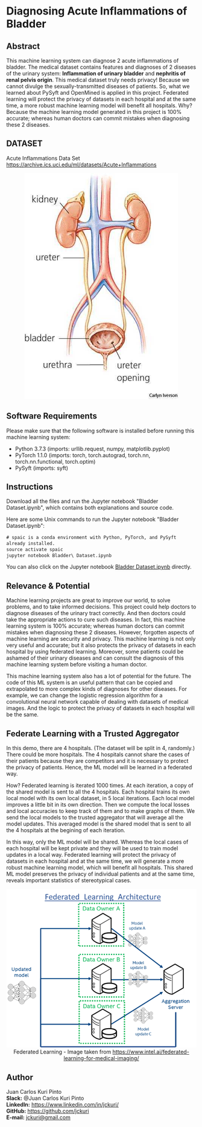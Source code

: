 # Diagnosing Acute Inflammations of Bladder

## Abstract
This machine learning system can diagnose 2 acute inflammations of bladder. The medical dataset contains features and diagnoses of 2 diseases of the urinary system: **Inflammation of urinary bladder** and **nephritis of renal pelvis origin**. This medical dataset truly needs privacy! Because we cannot divulge the sexually-transmitted diseases of patients. So, what we learned about PySyft and OpenMined is applied in this project. Federated learning will protect the privacy of datasets in each hospital and at the same time, a more robust machine learning model will benefit all hospitals. Why? Because the machine learning model generated in this project is 100% accurate; whereas human doctors can commit mistakes when diagnosing these 2 diseases.

## DATASET

Acute Inflammations Data Set <br>
https://archive.ics.uci.edu/ml/datasets/Acute+Inflammations

<p align="center">
 <img src="images/bladder.jpg" title="Bladder">
</p>

## Software Requirements

Please make sure that the following software is installed before running this machine learning system:
- Python 3.7.3 (imports: urllib.request, numpy, matplotlib.pyplot)
- PyTorch 1.1.0 (imports: torch, torch.autograd, torch.nn, torch.nn.functional, torch.optim)
- PySyft (imports: syft)

## Instructions

Download all the files and run the Jupyter notebook "Bladder Dataset.ipynb", which contains both explanations and source code.

Here are some Unix commands to run the Jupyter notebook "Bladder Dataset.ipynb": 

```
# spaic is a conda environment with Python, PyTorch, and PySyft already installed.
source activate spaic 
jupyter notebook Bladder\ Dataset.ipynb
```

You can also click on the Jupyter notebook <a href='Bladder Dataset.ipynb'>Bladder Dataset.ipynb</a> directly.

## Relevance & Potential 

Machine learning projects are great to improve our world, to solve problems, and to take informed decisions. This project could help doctors to diagnose diseases of the urinary tract correctly. And then doctors could take the appropriate actions to cure such diseases. In fact, this machine learning system is 100% accurate; whereas human doctors can commit mistakes when diagnosing these 2 diseases. However, forgotten aspects of machine learning are security and privacy. This machine learning is not only very useful and accurate; but it also protects the privacy of datasets in each hospital by using federated learning. Moreover, some patients could be ashamed of their urinary diseases and can consult the diagnosis of this machine learning system before visiting a human doctor.

This machine learning system also has a lot of potential for the future. The code of this ML system is an useful pattern that can be copied and extrapolated to more complex kinds of diagnoses for other diseases. For example, we can change the logistic regression algorithm for a convolutional neural network capable of dealing with datasets of medical images. And the logic to protect the privacy of datasets in each hospital will be the same.

## Federate Learning with a Trusted Aggregator

In this demo, there are 4 hospitals. (The dataset will be split in 4, randomly.) There could be more hospitals. The 4 hospitals cannot share the cases of their patients because they are competitors and it is necessary to protect the privacy of patients. Hence, the ML model will be learned in a federated way. 

How? Federated learning is iterated 1000 times. At each iteration, a copy of the shared model is sent to all the 4 hospitals. Each hospital trains its own local model with its own local dataset, in 5 local iterations. Each local model improves a little bit in its own direction. Then we compute the local losses and local accuracies to keep track of them and to make graphs of them. We send the local models to the trusted aggregator that will average all the model updates. This averaged model is the shared model that is sent to all the 4 hospitals at the begining of each iteration.

In this way, only the ML model will be shared. Whereas the local cases of each hospital will be kept private and they will be used to train model updates in a local way. Federated learning will protect the privacy of datasets in each hospital and at the same time, we will generate a more robust machine learning model, which will benefit all hospitals. This shared ML model preserves the privacy of individual patients and at the same time, reveals important statistics of stereotypical cases.

<p align="center">
 <img src="images/federated-learning.png"><br>
 Federated Learning - Image taken from <a href="https://www.intel.ai/federated-learning-for-medical-imaging/">https://www.intel.ai/federated-learning-for-medical-imaging/</a>
</p>

## Author
Juan Carlos Kuri Pinto<br>
**Slack:** @Juan Carlos Kuri Pinto<br>
**LinkedIn:** https://www.linkedin.com/in/jckuri/<br>
**GitHub:** https://github.com/jckuri<br>
**E-mail:** jckuri@gmail.com<br>
